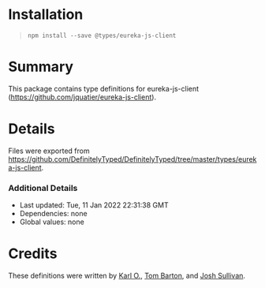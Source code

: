 # Installation
> `npm install --save @types/eureka-js-client`

# Summary
This package contains type definitions for eureka-js-client (https://github.com/jquatier/eureka-js-client).

# Details
Files were exported from https://github.com/DefinitelyTyped/DefinitelyTyped/tree/master/types/eureka-js-client.

### Additional Details
 * Last updated: Tue, 11 Jan 2022 22:31:38 GMT
 * Dependencies: none
 * Global values: none

# Credits
These definitions were written by [Karl O.](https://github.com/karl-run), [Tom Barton](https://github.com/tombarton), and [Josh Sullivan](https://github.com/jpsullivan).
